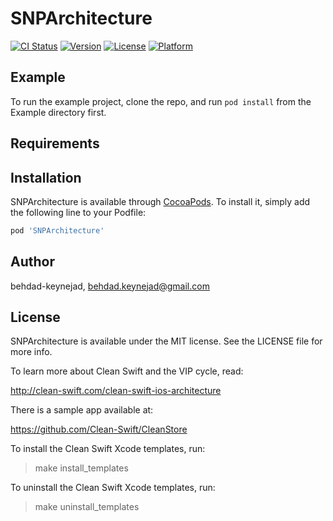 # SNPArchitecture

[![CI Status](http://img.shields.io/travis/behdad-keynejad/SNPArchitecture.svg?style=flat)](https://travis-ci.org/behdad-keynejad/SNPArchitecture)
[![Version](https://img.shields.io/cocoapods/v/SNPArchitecture.svg?style=flat)](http://cocoapods.org/pods/SNPArchitecture)
[![License](https://img.shields.io/cocoapods/l/SNPArchitecture.svg?style=flat)](http://cocoapods.org/pods/SNPArchitecture)
[![Platform](https://img.shields.io/cocoapods/p/SNPArchitecture.svg?style=flat)](http://cocoapods.org/pods/SNPArchitecture)

## Example

To run the example project, clone the repo, and run `pod install` from the Example directory first.

## Requirements

## Installation

SNPArchitecture is available through [CocoaPods](http://cocoapods.org). To install
it, simply add the following line to your Podfile:

```ruby
pod 'SNPArchitecture'
```

## Author

behdad-keynejad, behdad.keynejad@gmail.com

## License

SNPArchitecture is available under the MIT license. See the LICENSE file for more info.

To learn more about Clean Swift and the VIP cycle, read:

http://clean-swift.com/clean-swift-ios-architecture

There is a sample app available at:

https://github.com/Clean-Swift/CleanStore

To install the Clean Swift Xcode templates, run:

> make install_templates

To uninstall the Clean Swift Xcode templates, run:

> make uninstall_templates
